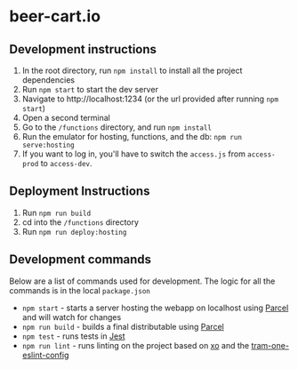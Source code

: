 # beer-cart.io

## Development instructions
1. In the root directory, run `npm install` to install all the project dependencies
2. Run `npm start` to start the dev server
3. Navigate to http://localhost:1234 (or the url provided after running `npm start`)
4. Open a second terminal
5. Go to the `/functions` directory, and run `npm install`
6. Run the emulator for hosting, functions, and the db: `npm run serve:hosting`
7. If you want to log in, you'll have to switch the `access.js` from `access-prod` to `access-dev`.

## Deployment Instructions
1. Run `npm run build`
2. cd into the `/functions` directory
3. Run `npm run deploy:hosting`

## Development commands
Below are a list of commands used for development. The logic for all the commands is in the local `package.json`
- `npm start` - starts a server hosting the webapp on localhost using
[Parcel](https://parceljs.org/)
and will watch for changes
- `npm run build` - builds a final distributable using
[Parcel](https://parceljs.org/)
- `npm test` - runs tests in
[Jest](https://jestjs.io/)
- `npm run lint` - runs linting on the project based on [xo](https://github.com/xojs/xo) and the [tram-one-eslint-config](https://github.com/Tram-One/eslint-config-tram-one)
